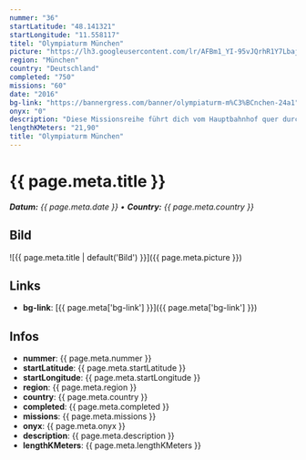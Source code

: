 ```yaml
---
nummer: "36"
startLatitude: "48.141321"
startLongitude: "11.558117"
titel: "Olympiaturm München"
picture: "https://lh3.googleusercontent.com/lr/AFBm1_YI-95vJQrhR1Y7LbajyJswUDH1IRTLPIIMZ-1NykG4RVedwejTK2ubIN6gUlOnZH6RQezxN-F91-Nr1xyzj8k4GenRP9LDYWZbkaEyyfRZkyBHoowpH8fFj0DKvcEjiMBiaE_TzGAaNh-EsR1oYWH71u6mK8XyORJbI5leSbBg5nEJQveSGrhhZ_RZ4B9wg4qiPiqbKnY5luWWXUSVX4tTWeHfKUYopsSSwPqlsd9w4vj0IXigA4I386ScL-px_VTSgd3iWvJtZ4ZBBqyGraRmDyxxuoECjwm_yJDcABdggVnHgWqtlKN-AQVKGumrudSbQHqQOWpGsqmo0ICWYqtj2Fh5hibLGgKpdEliLuangEY1nYWlIrXeUFa3090HJtC-96GingFeAuWS0i1ZztGF51tVpGqfm_uewnxAKOCYzDRKJq8QgZZ5izPKQF833C1I_kKLqGYaOVF_Je2bFmtAzpM9SROoQwt_ffzFXVEkRSDAkPWamze7U2azJ5hELNFnRTUhXBXG7iRK_yXUn51MVp1lJvny-tyTiV5BuAVz6J3HjkybDFLArKJMAJn81QUG6jIUIz0c3whU3ectCc5KQDbq7-qI6eLk683hhdEjPpQIep1eeQvj_ESBdHeNBi1wYorKQAG8LchKu3ksSapoYN34ddXFouoBpJ1msP04BkYfepimUqUT6CbepqLDKhDsdq8Yn6dmY1bXg1yhe8NxFcv6lxGtcTdr2uuBY0hSJRoXA1Jr3-H8UyZbDBnWdK39fLOik_8Gr-xZvkC5ucmWoZkDuEct0OoSoysy3jnX4XHwrwb0wzO8NDKZBz3YgTKZZkAcXdWNeFfC2fiFq7zXNJ65pYDdGGl_"
region: "München"
country: "Deutschland"
completed: "750"
missions: "60"
date: "2016"
bg-link: "https://bannergress.com/banner/olympiaturm-m%C3%BCnchen-24a1"
onyx: "0"
description: "Diese Missionsreihe führt dich vom Hauptbahnhof quer durch München zum Olympiaturm in 60 kleinen Missionen."
lengthKMeters: "21,90"
title: "Olympiaturm München"
---
```


# {{ page.meta.title }}
_**Datum:** {{ page.meta.date }} • **Country:** {{ page.meta.country }}_

## Bild
![{{ page.meta.title | default('Bild') }}]({{ page.meta.picture }})

## Links
- **bg-link**: [{{ page.meta['bg-link'] }}]({{ page.meta['bg-link'] }})

## Infos
- **nummer**: {{ page.meta.nummer }}
- **startLatitude**: {{ page.meta.startLatitude }}
- **startLongitude**: {{ page.meta.startLongitude }}
- **region**: {{ page.meta.region }}
- **country**: {{ page.meta.country }}
- **completed**: {{ page.meta.completed }}
- **missions**: {{ page.meta.missions }}
- **onyx**: {{ page.meta.onyx }}
- **description**: {{ page.meta.description }}
- **lengthKMeters**: {{ page.meta.lengthKMeters }}


